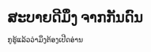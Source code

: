 <!DOCTYPE html>
<html>
  <head><meta property="fb:pages" content="103059014651852" /></head>
<body>
<h1>ສະບາຍດີມຶງ ຈາກກັນດົນ</h1>
<p>ກູຮູ້ແລ້ວວ່າມຶງຕ້ອງເປີດອ່ານ</p>
</body>
</html>
